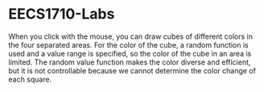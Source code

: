 # EECS1710-Labs

When you click with the mouse, you can draw cubes of different colors in the four separated areas.
For the color of the cube, a random function is used and a value range is specified, so the color of the cube in an area is limited.
The random value function makes the color diverse and efficient, but it is not controllable because we cannot determine the color change of each square. 
